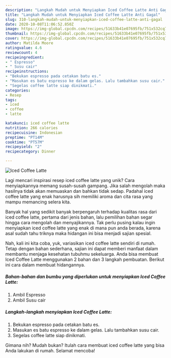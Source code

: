 ```yaml
---
description: "Langkah Mudah untuk Menyiapkan Iced Coffee Latte Anti Gagal"
title: "Langkah Mudah untuk Menyiapkan Iced Coffee Latte Anti Gagal"
slug: 310-langkah-mudah-untuk-menyiapkan-iced-coffee-latte-anti-gagal
date: 2020-10-08T11:06:52.850Z
image: https://img-global.cpcdn.com/recipes/51633b41e07695fb/751x532cq70/iced-coffee-latte-foto-resep-utama.jpg
thumbnail: https://img-global.cpcdn.com/recipes/51633b41e07695fb/751x532cq70/iced-coffee-latte-foto-resep-utama.jpg
cover: https://img-global.cpcdn.com/recipes/51633b41e07695fb/751x532cq70/iced-coffee-latte-foto-resep-utama.jpg
author: Matilda Moore
ratingvalue: 4.6
reviewcount: 4
recipeingredient:
- " Espresso"
- " Susu cair"
recipeinstructions:
- "Bekukan espresso pada cetakan batu es."
- "Masukan es batu espresso ke dalam gelas. Lalu tambahkan susu cair."
- "Segelas coffee latte siap dinikmati."
categories:
- Resep
tags:
- iced
- coffee
- latte

katakunci: iced coffee latte 
nutrition: 266 calories
recipecuisine: Indonesian
preptime: "PT14M"
cooktime: "PT57M"
recipeyield: "2"
recipecategory: Dinner

---
```



![Iced Coffee Latte](https://img-global.cpcdn.com/recipes/51633b41e07695fb/751x532cq70/iced-coffee-latte-foto-resep-utama.jpg)

Lagi mencari inspirasi resep iced coffee latte yang unik? Cara menyiapkannya memang susah-susah gampang. Jika salah mengolah maka hasilnya tidak akan memuaskan dan bahkan tidak sedap. Padahal iced coffee latte yang enak harusnya sih memiliki aroma dan cita rasa yang mampu memancing selera kita.



Banyak hal yang sedikit banyak berpengaruh terhadap kualitas rasa dari iced coffee latte, pertama dari jenis bahan, lalu pemilihan bahan segar hingga cara mengolah dan menyajikannya. Tak perlu pusing kalau ingin menyiapkan iced coffee latte yang enak di mana pun anda berada, karena asal sudah tahu triknya maka hidangan ini bisa menjadi sajian spesial.


Nah, kali ini kita coba, yuk, variasikan iced coffee latte sendiri di rumah. Tetap dengan bahan sederhana, sajian ini dapat memberi manfaat dalam membantu menjaga kesehatan tubuhmu sekeluarga. Anda bisa membuat Iced Coffee Latte menggunakan 2 bahan dan 3 langkah pembuatan. Berikut ini cara dalam membuat hidangannya.

<!--inarticleads1-->

##### Bahan-bahan dan bumbu yang diperlukan untuk menyiapkan Iced Coffee Latte:

1. Ambil  Espresso
1. Ambil  Susu cair




<!--inarticleads2-->

##### Langkah-langkah menyiapkan Iced Coffee Latte:

1. Bekukan espresso pada cetakan batu es.
1. Masukan es batu espresso ke dalam gelas. Lalu tambahkan susu cair.
1. Segelas coffee latte siap dinikmati.




Gimana nih? Mudah bukan? Itulah cara membuat iced coffee latte yang bisa Anda lakukan di rumah. Selamat mencoba!

